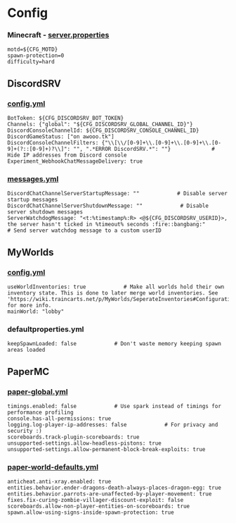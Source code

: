 # Config
### Minecraft - [server.properties](https://minecraft.fandom.com/wiki/Server.properties#Java_Edition_3)
```
motd=${CFG_MOTD}
spawn-protection=0
difficulty=hard
```

## DiscordSRV
### [config.yml](https://docs.discordsrv.com/config)
```
BotToken: ${CFG_DISCORDSRV_BOT_TOKEN}
Channels: {"global": "${CFG_DISCORDSRV_GLOBAL_CHANNEL_ID}"}
DiscordConsoleChannelId: ${CFG_DISCORDSRV_CONSOLE_CHANNEL_ID}
DiscordGameStatus: ["on awooo.tk"]
DiscordConsoleChannelFilters: {"\\[\\/[0-9]+\\.[0-9]+\\.[0-9]+\\.[0-9]+(?::[0-9]+)?\\]": "", ".*ERROR DiscordSRV.*": ""}             # Hide IP addresses from Discord console
Experiment_WebhookChatMessageDelivery: true
```

### [messages.yml](https://docs.discordsrv.com/messages)
```
DiscordChatChannelServerStartupMessage: ""            # Disable server startup messages
DiscordChatChannelServerShutdownMessage: ""            # Disable server shutdown messages
ServerWatchdogMessage: "<t:%timestamp%:R> <@${CFG_DISCORDSRV_USERID}>, the server hasn't ticked in %timeout% seconds :fire::bangbang:"            # Send server watchdog message to a custom userID
```

## MyWorlds

### [config.yml](https://wiki.traincarts.net/p/MyWorlds/Configuration)
```
useWorldInventories: true            # Make all worlds hold their own inventory state. This is done to later merge world inventories. See 'https://wiki.traincarts.net/p/MyWorlds/SeperateInventories#Configuration' for more info.
mainWorld: "lobby"
```

### defaultproperties.yml
```
keepSpawnLoaded: false            # Don't waste memory keeping spawn areas loaded
```

## PaperMC

### [paper-global.yml](https://docs.papermc.io/paper/reference/global-configuration)
```
timings.enabled: false            # Use spark instead of timings for performance profiling
console.has-all-permissions: true
logging.log-player-ip-addresses: false            # For privacy and security :)
scoreboards.track-plugin-scoreboards: true
unsupported-settings.allow-headless-pistons: true
unsupported-settings.allow-permanent-block-break-exploits: true
```

### [paper-world-defaults.yml](https://docs.papermc.io/paper/reference/world-configuration)
```
anticheat.anti-xray.enabled: true
entities.behavior.ender-dragons-death-always-places-dragon-egg: true
entities.behavior.parrots-are-unaffected-by-player-movement: true
fixes.fix-curing-zombie-villager-discount-exploit: false
scoreboards.allow-non-player-entities-on-scoreboards: true
spawn.allow-using-signs-inside-spawn-protection: true
```
